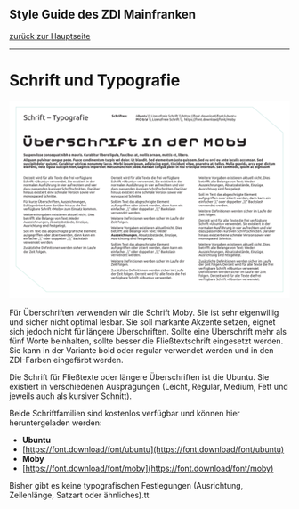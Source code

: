 ## Style Guide des ZDI Mainfranken
[zurück zur Hauptseite](Readme.md)

---

# Schrift und Typografie
![ZDI Typo](/images/ZDI-Typo.png)

Für Überschriften verwenden wir die Schrift Moby. Sie ist sehr eigenwillig und sicher nicht optimal lesbar. Sie soll markante Akzente setzen, eignet sich jedoch nicht für längere Überschriften. Sollte eine Überschrift mehr als fünf Worte beinhalten, sollte besser die Fließtextschrift eingesetzt werden. Sie kann in der Variante bold oder regular verwendet werden und in den ZDI-Farben eingefärbt werden.

Die Schrift für Fließtexte oder längere Überschriften ist die Ubuntu. Sie existiert in verschiedenen Ausprägungen (Leicht, Regular, Medium, Fett und jeweils auch als kursiver Schnitt).

Beide Schriftfamilien sind kostenlos verfügbar und können hier heruntergeladen werden:
* **Ubuntu**
* [https://font.download/font/ubuntu](https://font.download/font/ubuntu)
* **Moby**
* [https://font.download/font/moby](https://font.download/font/moby)

Bisher gibt es keine typografischen Festlegungen (Ausrichtung, Zeilenlänge, Satzart oder ähnliches).tt